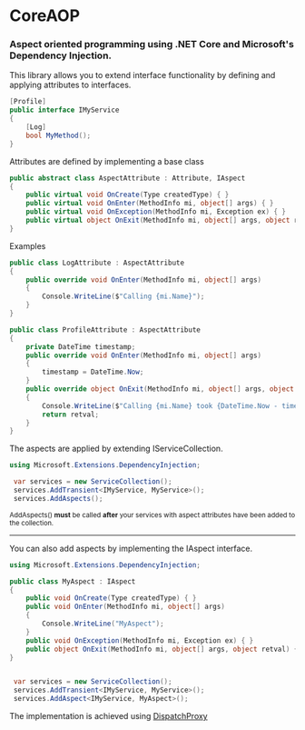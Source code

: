 # CoreAOP

### Aspect oriented programming using .NET Core and Microsoft's Dependency Injection.


This library allows you to extend interface functionality by defining and applying attributes to interfaces.


```csharp
[Profile]
public interface IMyService 
{
    [Log]
    bool MyMethod();
}
```

Attributes are defined by implementing a base class

```csharp
public abstract class AspectAttribute : Attribute, IAspect
{
    public virtual void OnCreate(Type createdType) { }
    public virtual void OnEnter(MethodInfo mi, object[] args) { }
    public virtual void OnException(MethodInfo mi, Exception ex) { }
    public virtual object OnExit(MethodInfo mi, object[] args, object retval) { }
}
```

Examples

```csharp
public class LogAttribute : AspectAttribute
{
    public override void OnEnter(MethodInfo mi, object[] args) 
    { 
        Console.WriteLine($"Calling {mi.Name}");
    }
}
```

```csharp
public class ProfileAttribute : AspectAttribute
{
    private DateTime timestamp;
    public override void OnEnter(MethodInfo mi, object[] args) 
    { 
        timestamp = DateTime.Now;
    }
    public override object OnExit(MethodInfo mi, object[] args, object retval) 
    { 
        Console.WriteLine($"Calling {mi.Name} took {DateTime.Now - timestamp}");
		return retval;
    }
}
```

The aspects are applied by extending IServiceCollection.


```csharp
using Microsoft.Extensions.DependencyInjection;

 var services = new ServiceCollection();
 services.AddTransient<IMyService, MyService>();
 services.AddAspects();
```

<sup>AddAspects() __must__ be called __after__ your services with aspect attributes have been added to the collection.</sup>

----

You can also add aspects by implementing the IAspect interface.

```csharp
using Microsoft.Extensions.DependencyInjection;

public class MyAspect : IAspect
{
    public void OnCreate(Type createdType) { }
    public void OnEnter(MethodInfo mi, object[] args) 
    { 
        Console.WriteLine("MyAspect"); 
    }
    public void OnException(MethodInfo mi, Exception ex) { }
    public object OnExit(MethodInfo mi, object[] args, object retval) {  return retval; }
}
```
```csharp

 var services = new ServiceCollection();
 services.AddTransient<IMyService, MyService>();
 services.AddAspect<IMyService, MyAspect>();

```

The implementation is achieved using [DispatchProxy](https://docs.microsoft.com/en-us/dotnet/api/system.reflection.dispatchproxy)